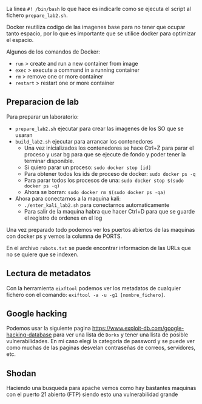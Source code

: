 La linea `#! /bin/bash` lo que hace es indicarle como se ejecuta el script al fichero `prepare_lab2.sh`.

Docker reutiliza codigo de las imagenes base para no tener que ocupar tanto espacio, por lo que es importante que se utilice docker para optimizar el espacio.

Algunos de los comandos de Docker:
 - `run` > create and run a new container from image
 - `exec` > execute a command in a running container
 - `rm` > remove one or more container
 - `restart` > restart one or more container

## Preparacion de lab
Para preparar un laboratorio:
 - `prepare_lab2.sh` ejecutar para crear las imagenes de los SO que se usaran
 - `build_lab2.sh` ejecutar para arrancar los contenedores
	- Una vez inicializados los contenedores se hace Ctrl+Z para parar el proceso y usar bg para que se ejecute de fondo y poder tener la terminar disponible.
	- Si quiero parar un proceso: `sudo docker stop [id]`
	- Para obtener todos los ids de proceso de docker:  `sudo docker ps -q`
	- Para parar todos los procesos de una: `sudo docker stop $(sudo docker ps -q)`
	- Ahora se borran: `sudo docker rm $(sudo docker ps -qa)`
- Ahora para conectarnos a la maquina kali:
	- `./enter_kali_lab2.sh` para conectarnos automaticamente
	- Para salir de la maquina habra que hacer Ctrl+D para que se guarde el registro de ordenes en el log

Una vez preparado todo podemos ver los puertos abiertos de las maquinas con docker ps y vemos la columna de PORTS.

En el archivo `robots.txt` se puede encontrar informacion de las URLs que no se quiere que se indexen.

## Lectura de metadatos
Con la herramienta `eixftool` podemos ver los metadatos de cualquier fichero con el comando: `exiftool -a -u -g1 [nombre_fichero]`.

## Google hacking
Podemos usar la siguiente pagina https://www.exploit-db.com/google-hacking-database para ver una lista de `Dorks` y tener una lista de posible vulnerabilidades. En mi caso elegi la categoria de password y se puede ver como muchas de las paginas desvelan contraseñas de correos, servidores, etc.

## Shodan
Haciendo una busqueda para apache vemos como hay bastantes maquinas con el puerto 21 abierto (FTP) siendo esto una vulnerabilidad grande

